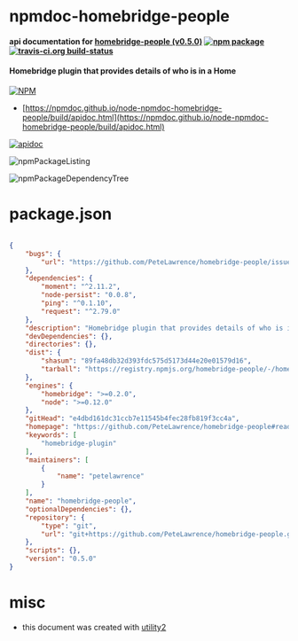# npmdoc-homebridge-people

#### api documentation for  [homebridge-people (v0.5.0)](https://github.com/PeteLawrence/homebridge-people#readme)  [![npm package](https://img.shields.io/npm/v/npmdoc-homebridge-people.svg?style=flat-square)](https://www.npmjs.org/package/npmdoc-homebridge-people) [![travis-ci.org build-status](https://api.travis-ci.org/npmdoc/node-npmdoc-homebridge-people.svg)](https://travis-ci.org/npmdoc/node-npmdoc-homebridge-people)

#### Homebridge plugin that provides details of who is in a Home

[![NPM](https://nodei.co/npm/homebridge-people.png?downloads=true&downloadRank=true&stars=true)](https://www.npmjs.com/package/homebridge-people)

- [https://npmdoc.github.io/node-npmdoc-homebridge-people/build/apidoc.html](https://npmdoc.github.io/node-npmdoc-homebridge-people/build/apidoc.html)

[![apidoc](https://npmdoc.github.io/node-npmdoc-homebridge-people/build/screenCapture.buildCi.browser.%252Ftmp%252Fbuild%252Fapidoc.html.png)](https://npmdoc.github.io/node-npmdoc-homebridge-people/build/apidoc.html)

![npmPackageListing](https://npmdoc.github.io/node-npmdoc-homebridge-people/build/screenCapture.npmPackageListing.svg)

![npmPackageDependencyTree](https://npmdoc.github.io/node-npmdoc-homebridge-people/build/screenCapture.npmPackageDependencyTree.svg)



# package.json

```json

{
    "bugs": {
        "url": "https://github.com/PeteLawrence/homebridge-people/issues"
    },
    "dependencies": {
        "moment": "^2.11.2",
        "node-persist": "0.0.8",
        "ping": "^0.1.10",
        "request": "^2.79.0"
    },
    "description": "Homebridge plugin that provides details of who is in a Home",
    "devDependencies": {},
    "directories": {},
    "dist": {
        "shasum": "89fa48db32d393fdc575d5173d44e20e01579d16",
        "tarball": "https://registry.npmjs.org/homebridge-people/-/homebridge-people-0.5.0.tgz"
    },
    "engines": {
        "homebridge": ">=0.2.0",
        "node": ">=0.12.0"
    },
    "gitHead": "e4dbd161dc31ccb7e11545b4fec28fb819f3cc4a",
    "homepage": "https://github.com/PeteLawrence/homebridge-people#readme",
    "keywords": [
        "homebridge-plugin"
    ],
    "maintainers": [
        {
            "name": "petelawrence"
        }
    ],
    "name": "homebridge-people",
    "optionalDependencies": {},
    "repository": {
        "type": "git",
        "url": "git+https://github.com/PeteLawrence/homebridge-people.git"
    },
    "scripts": {},
    "version": "0.5.0"
}
```



# misc
- this document was created with [utility2](https://github.com/kaizhu256/node-utility2)
